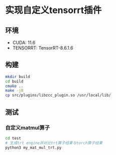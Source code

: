 # 实现自定义tensorrt插件

## 环境
* CUDA: 11.6
* TENSORRT: TensorRT-8.6.1.6

## 构建
```bash
mkdir build
cd build
cmake ..
make -j8
cp src/plugins/libzcc_plugin.so /usr/local/lib/
```

## 测试
### 自定义matmul算子
```bash
cd test
# 生成trt engine并对比trt算子结果与torch算子结果
python3 my_mat_mul_trt.py
```